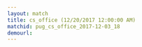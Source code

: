 ```yaml
---
layout: match
title: cs_office (12/20/2017 12:00:00 AM)
matchid: pug_cs_office_2017-12-03_18
demourl: 
---
```

